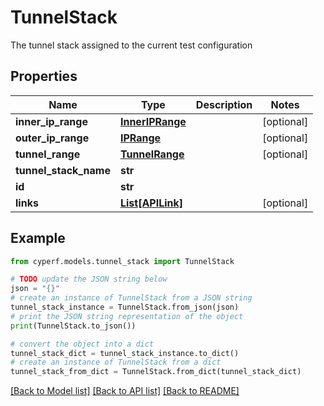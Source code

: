 # TunnelStack

The tunnel stack assigned to the current test configuration

## Properties

Name | Type | Description | Notes
------------ | ------------- | ------------- | -------------
**inner_ip_range** | [**InnerIPRange**](InnerIPRange.md) |  | [optional] 
**outer_ip_range** | [**IPRange**](IPRange.md) |  | [optional] 
**tunnel_range** | [**TunnelRange**](TunnelRange.md) |  | [optional] 
**tunnel_stack_name** | **str** |  | 
**id** | **str** |  | 
**links** | [**List[APILink]**](APILink.md) |  | [optional] 

## Example

```python
from cyperf.models.tunnel_stack import TunnelStack

# TODO update the JSON string below
json = "{}"
# create an instance of TunnelStack from a JSON string
tunnel_stack_instance = TunnelStack.from_json(json)
# print the JSON string representation of the object
print(TunnelStack.to_json())

# convert the object into a dict
tunnel_stack_dict = tunnel_stack_instance.to_dict()
# create an instance of TunnelStack from a dict
tunnel_stack_from_dict = TunnelStack.from_dict(tunnel_stack_dict)
```
[[Back to Model list]](../README.md#documentation-for-models) [[Back to API list]](../README.md#documentation-for-api-endpoints) [[Back to README]](../README.md)


